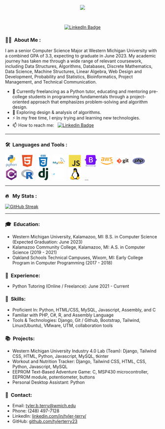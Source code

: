 <div align="center">
  <p align="center"><img src="https://media.giphy.com/media/hHxTQkcjmHUTC/giphy.gif" width="300"/></p>
  
  <p align="center"><img src="https://komarev.com/ghpvc/?username=tylerterry23&style=flat-square&color=blue" alt=""></p>

  <div id="badges">
    <a href="https://www.linkedin.com/in/tyler-terry/">
      <img src="https://img.shields.io/badge/LinkedIn-blue?style=for-the-badge&logo=linkedin&logoColor=white" alt="LinkedIn Badge"/>
    </a>
  </div>
  
</div>

### :man_technologist: &nbsp;About Me :

I am a senior Computer Science Major at Western Michigan University with a combined GPA of 3.3, expecting to graduate in June 2023. My academic journey has taken me through a wide range of relevant coursework, including Data Structures, Algorithms, Databases, Discrete Mathematics, Data Science, Machine Structures, Linear Algebra, Web Design and Development, Probability and Statistics, Bioinformatics, Project Management, and Technical Communication.

- 🔭 Currently freelancing as a Python tutor, educating and mentoring pre-college students in programming fundamentals through a project-oriented approach that emphasizes problem-solving and algorithm design.
- 🌱 Exploring design & analysis of algorithms.
- ⚡ In my free time, I enjoy trying and learning new technologies.
- 📫 How to reach me: &nbsp; [![Linkedin Badge](https://img.shields.io/badge/-Tyler-blue?style=flat&logo=Linkedin&logoColor=white)](https://www.linkedin.com/in/tyler-terry/)

---

### 🛠 &nbsp;Languages and Tools :

<p>
<img src="https://github.com/devicons/devicon/blob/master/icons/python/python-original-wordmark.svg" title="Python" alt="Python" width="40" height="40"/>
  &nbsp;
<img src="https://github.com/devicons/devicon/blob/master/icons/html5/html5-original.svg" title="HTML5" alt="HTML" width="40" height="40"/>
  &nbsp;
<img src="https://github.com/devicons/devicon/blob/master/icons/css3/css3-plain-wordmark.svg"  title="CSS3" alt="CSS" width="40" height="40"/>
  &nbsp;
<img src="https://github.com/devicons/devicon/blob/master/icons/mysql/mysql-original-wordmark.svg" title="MySQL"  alt="MySQL" width="40" height="40"/>
  &nbsp;
<img src="https://github.com/devicons/devicon/blob/master/icons/javascript/javascript-original.svg" title="JavaScript" alt="JavaScript" width="40" height="40"/>
  &nbsp;
<img src="https://github.com/devicons/devicon/blob/master/icons/bootstrap/bootstrap-original-wordmark.svg" title="Bootstrap"  alt="Bootstrap" width="40" height="40"/>
  &nbsp;
<img src="https://github.com/devicons/devicon/blob/master/icons/amazonwebservices/amazonwebservices-plain-wordmark.svg" title="AWS" alt="AWS" width="40" height="40"/>
  &nbsp;
<img src="https://github.com/devicons/devicon/blob/master/icons/git/git-original-wordmark.svg" title="Git" alt="Git" width="40" height="40"/>
  &nbsp;
<img src="https://github.com/devicons/devicon/blob/master/icons/php/php-original.svg" title="PHP" alt="PHP" width="40" height="40"/>
  &nbsp;
<img src="https://github.com/devicons/devicon/blob/master/icons/csharp/csharp-original.svg" title="C#" alt="C#" width="40" height="40"/>
  &nbsp;
<img src="https://github.com/devicons/devicon/blob/master/icons/r/r-original.svg" title="R" alt="R" width="40" height="40"/>
  &nbsp;
<img src="https://github.com/devicons/devicon/blob/master/icons/django/django-plain.svg" title="Django" alt="Django" width="40" height="40"/>
  &nbsp;
<img src="https://github.com/devicons/devicon/blob/master/icons/tailwindcss/tailwindcss-original-wordmark.svg" title="Tailwind CSS" alt="Tailwind CSS" width="40" height="40"/>
  &nbsp;
<img src="https://github.com/devicons/devicon/blob/master/icons/linux/linux-original.svg" title="Linux (Ubuntu)" alt="Linux (Ubuntu)" width="40" height="40"/>
  &nbsp;
  ...
</p>

---

### 🔥 &nbsp; My Stats :
[![GitHub Streak](http://github-readme-streak-stats.herokuapp.com?user=tylerterry23&theme=dark&background=000000)](https://git.io/streak-stats)

---

### 🎓 &nbsp;Education:

- Western Michigan University, Kalamazoo, MI: B.S. in Computer Science (Expected Graduation: June 2023)
- Kalamazoo Community College, Kalamazoo, MI: A.S. in Computer Science (2019 - 2021)
- Oakland Schools Technical Campuses, Wixom, MI: Early College Program in Computer Programming (2017 - 2018)

### 💼 &nbsp;Experience:

- Python Tutoring (Online / Freelance): June 2021 - Current

### 🎯 &nbsp;Skills:

- Proficient In: Python, HTML/CSS, MySQL, Javascript, Assembly, and C
- Familiar with PHP, C#, R, and Assembly Language
- Tools & Technologies: Django, Git / Github, Bootstrap, Tailwind, Linux(Ubuntu), VMware, UTM, collaboration tools

### 📚 &nbsp;Projects:

- Western Michigan University Industry 4.0 Lab (Team): Django, Tailwind CSS, HTML, Python, Javascript, MySQL, tkinter
- Workout and Nutrition Tracker: Django, Tailwind CSS, HTML, CSS, Python, Javascript, MySQL
- EEPROM Text-Based Adventure Game: C, MSP430 microcontroller, EEPROM module, potentiometer, buttons
- Personal Desktop Assistant: Python

### 📧 &nbsp;Contact:

- Email: tyler.b.terry@wmich.edu
- Phone: (248) 497-7128
- LinkedIn: [linkedin.com/in/tyler-terry/](https://www.linkedin.com/in/tyler-terry/)
- GitHub: [github.com/tylerterry23](https://github.com/tylerterry23)


